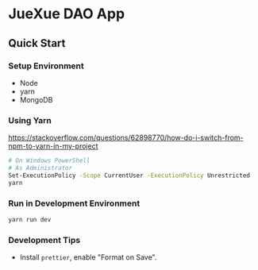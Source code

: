 # JueXue DAO App

## Quick Start

### Setup Environment

- Node
- yarn
- MongoDB

### Using Yarn

<https://stackoverflow.com/questions/62898770/how-do-i-switch-from-npm-to-yarn-in-my-project>

```sh
# On Windows PowerShell
# As Administrator
Set-ExecutionPolicy -Scope CurrentUser -ExecutionPolicy Unrestricted
yarn
```

### Run in Development Environment

```sh
yarn run dev
```

### Development Tips

- Install `prettier`, enable "Format on Save".

